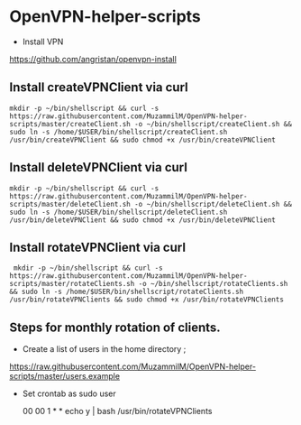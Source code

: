 # OpenVPN-helper-scripts
* Install VPN

https://github.com/angristan/openvpn-install


## Install createVPNClient via curl
    mkdir -p ~/bin/shellscript && curl -s https://raw.githubusercontent.com/MuzammilM/OpenVPN-helper-scripts/master/createClient.sh -o ~/bin/shellscript/createClient.sh && sudo ln -s /home/$USER/bin/shellscript/createClient.sh /usr/bin/createVPNClient && sudo chmod +x /usr/bin/createVPNClient
 
 ## Install deleteVPNClient via curl
    mkdir -p ~/bin/shellscript && curl -s https://raw.githubusercontent.com/MuzammilM/OpenVPN-helper-scripts/master/deleteClient.sh -o ~/bin/shellscript/deleteClient.sh && sudo ln -s /home/$USER/bin/shellscript/deleteClient.sh /usr/bin/deleteVPNClient && sudo chmod +x /usr/bin/deleteVPNClient
 
## Install rotateVPNClient via curl
     mkdir -p ~/bin/shellscript && curl -s https://raw.githubusercontent.com/MuzammilM/OpenVPN-helper-scripts/master/rotateClients.sh -o ~/bin/shellscript/rotateClients.sh && sudo ln -s /home/$USER/bin/shellscript/rotateClients.sh /usr/bin/rotateVPNClients && sudo chmod +x /usr/bin/rotateVPNClients

## Steps for monthly rotation of clients.
* Create a list of users in the home directory ; 

https://raw.githubusercontent.com/MuzammilM/OpenVPN-helper-scripts/master/users.example

* Set crontab as sudo user
     
     00 00 1 * * echo y | bash /usr/bin/rotateVPNClients
